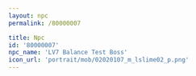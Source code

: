 ```yaml
---
layout: npc
permalink: /80000007

title: Npc
id: '80000007'
npc_name: 'LV7 Balance Test Boss'
icon_url: 'portrait/mob/02020107_m_lslime02_p.png'
---
```

